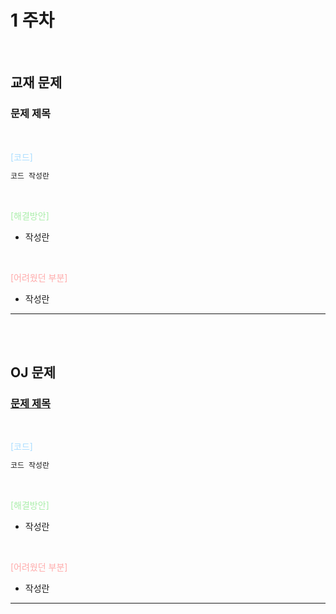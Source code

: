 # 1 주차
<br>

## 교재 문제

### 문제 제목

<br>

<span style="color: #adf;">[코드]</span>

```java
코드 작성란
```

<br>

<span style="color: #aea;">[해결방안]</span>

- 작성란

<br>

<span style="color: #faa;">[어려웠던 부분]</span>

- 작성란
---

<br><br>

## OJ 문제

### [문제 제목](페이지링크)

<br>

<span style="color: #adf;">[코드]</span>

```java
코드 작성란
```

<br>

<span style="color: #aea;">[해결방안]</span>

- 작성란

<br>

<span style="color: #faa;">[어려웠던 부분]</span>

- 작성란
---